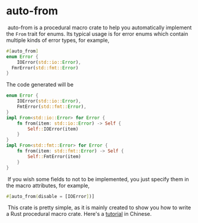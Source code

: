 # auto-from

​	auto-from is a procedural macro crate to help you automatically implement the `From` trait for enums. Its typical usage is for error enums which contain multiple kinds of error types, for example,

```rust
#[auto_from]
enum Error {
 	IOError(std::io::Error),
  FmrError(std::fmt::Error)
}
```

The code generated will be 

```rust
enum Error {
    IOError(std::io::Error),
    FmtError(std::fmt::Error),
}
impl From<std::io::Error> for Error {
    fn from(item: std::io::Error) -> Self {
        Self::IOError(item)
    }
}
impl From<std::fmt::Error> for Error {
    fn from(item: std::fmt::Error) -> Self {
        Self::FmtError(item)
    }
}
```

​	If you wish some fields to not to be implemented, you just specify them in the macro attributes, for example,

```rust
#[auto_from(disable = [IOError])]
```

​	This crate is pretty simple, as it is mainly created to show you how to write a Rust procedural macro crate. Here's a [tutorial](tutorial.md) in Chinese.